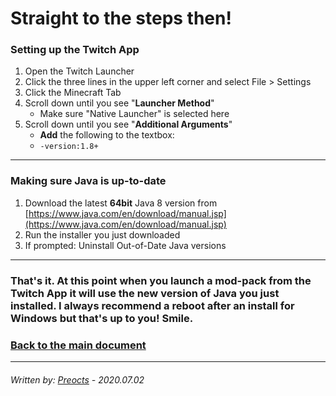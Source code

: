 # Straight to the steps then!

### Setting up the Twitch App

1. Open the Twitch Launcher
2. Click the three lines in the upper left corner and select File > Settings
3. Click the Minecraft Tab
4. Scroll down until you see "**Launcher Method**"
   - Make sure "Native Launcher" is selected here
5. Scroll down until you see "**Additional Arguments**"
   - **Add** the following to the textbox:
   - ```-version:1.8+```

---

### Making sure Java is up-to-date

1. Download the latest **64bit** Java 8 version from [https://www.java.com/en/download/manual.jsp](https://www.java.com/en/download/manual.jsp)
2. Run the installer you just downloaded
3. If prompted: Uninstall Out-of-Date Java versions

---

### That's it. At this point when you launch a mod-pack from the Twitch App it will use the new version of Java you just installed. I always recommend a reboot after an install for Windows but that's up to you! Smile.

### [Back to the main document](README.md)

---

###### *Written by: [Preocts](https://github.com/Preocts) - 2020.07.02*